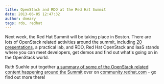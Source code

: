 ```yaml
---
title: OpenStack and RDO at the Red Hat Summit
date: 2013-06-05 12:47:32
author: dneary
tags: rdo, redhat
---
```


Next week, the Red Hat Summit will be taking place in Boston. There are lots of OpenStack related activities around the summit, including [20 presentations](http://www.redhat.com/summit/sessions/index.html#selected=topic-openstack), a practical lab, and RDO, Red Hat OpenStack and IaaS stands where you can meet developers, get demos and find out what's going on in the OpenStack world.

Ruth Suehle put together [a summary of some of the OpenStack related content happening around the Summit](http://community.redhat.com/where-to-catch-openstack-at-red-hat-summit/) over on [community.redhat.com](http://community.redhat.com) - go find out more there!
